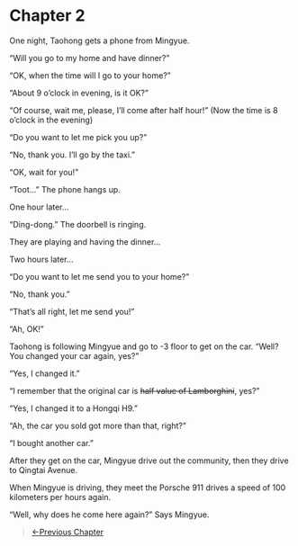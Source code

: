 # Chapter 2

One night, Taohong gets a phone from Mingyue.

“Will you go to my home and have dinner?”

“OK, when the time will I go to your home?”

“About 9 o’clock in evening, is it OK?”

“Of course, wait me, please, I’ll come after half hour!” (Now the time is 8 o’clock in the evening)

“Do you want to let me pick you up?”

“No, thank you. I’ll go by the taxi.”

“OK, wait for you!”

“Toot…” The phone hangs up.

One hour later…

“Ding-dong.” The doorbell is ringing.

They are playing and having the dinner…

Two hours later…

“Do you want to let me send you to your home?”

“No, thank you.”

“That’s all right, let me send you!”

“Ah, OK!”

Taohong is following Mingyue and go to -3 floor to get on the car.
“Well? You changed your car again, yes?”

“Yes, I changed it.”

“I remember that the original car is ~~half value of Lamborghini~~, yes?”

“Yes, I changed it to a Hongqi H9.”

“Ah, the car you sold got more than that, right?”

“I bought another car.”

After they get on the car, Mingyue drive out the community, then they drive to Qingtai Avenue.

When Mingyue is driving, they meet the Porsche 911 drives a speed of 100 kilometers per hours again.

“Well, why does he come here again?” Says Mingyue.

> [←Previous Chapter](/ex2/chapter1.md)
